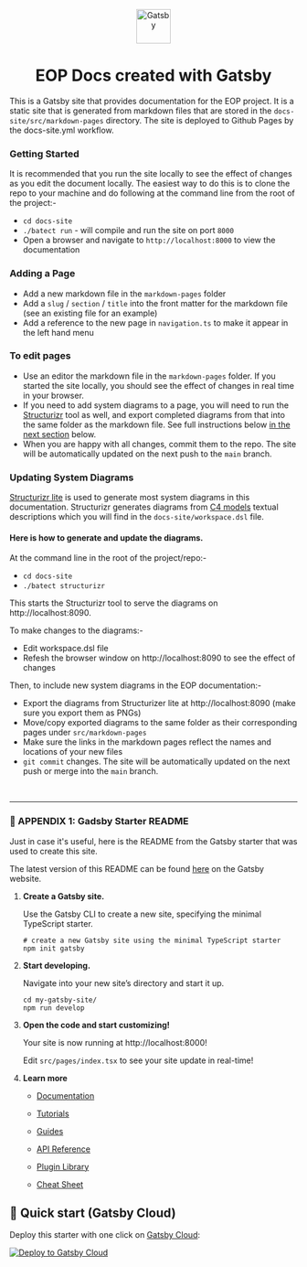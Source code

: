 <p align="center">
  <a href="https://www.gatsbyjs.com/?utm_source=starter&utm_medium=readme&utm_campaign=minimal-starter-ts">
    <img alt="Gatsby" src="https://www.gatsbyjs.com/Gatsby-Monogram.svg" width="60" />
  </a>
</p>
<h1 align="center">
  EOP Docs created with Gatsby
</h1>

This is a Gatsby site that provides documentation for the EOP project.  It is a static site that is generated from markdown files that are stored in the `docs-site/src/markdown-pages` directory.  The site is deployed to Github Pages by the docs-site.yml workflow.

### Getting Started

It is recommended that you run the site locally to see the effect of changes as you edit the document locally.  The easiest way to do this is to clone the repo to your machine and do following at the command line from the root of the project:-
- `cd docs-site`
- `./batect run` - will compile and run the site on port `8000`
- Open a browser and navigate to `http://localhost:8000` to view the documentation

### Adding a Page

- Add a new markdown file in the `markdown-pages` folder
- Add a `slug` / `section` / `title` into the front matter for the markdown file
  (see an existing file for an example)
- Add a reference to the new page in `navigation.ts` to make it appear in the
  left hand menu

### To edit pages
- Use an editor the markdown file in the `markdown-pages` folder.  If you started the site locally, you should see the effect of changes in real time in your browser.
- If you need to add system diagrams to a page, you will need to run the [Structurizr](https://structurizr.com/) tool as well, and export completed diagrams from that into the same folder as the markdown file. See full instructions below [in the next section](#Updating-System-Diagrams) below.
- When you are happy with all changes, commit them to the repo.  The site will be automatically updated on the next push to the `main` branch.

### Updating System Diagrams

[Structurizr lite](https://docs.structurizr.com/lite) is used to generate most system diagrams in this documentation.  Structurizr generates diagrams from [C4 models](https://c4model.com/) textual descriptions which you will find in the `docs-site/workspace.dsl` file.

#### Here is how to generate and update the diagrams.

At the command line in the root of the project/repo:-
* `cd docs-site`
* `./batect structurizr`

This starts the Structurizr tool to serve the diagrams on http://localhost:8090.

To make changes to the diagrams:-
* Edit workspace.dsl file
* Refesh the browser window on http://localhost:8090 to see the effect of changes

Then, to include new system diagrams in the EOP documentation:-
* Export the diagrams from Structurizer lite at http://localhost:8090 (make sure you export them as PNGs)
* Move/copy exported diagrams to the same folder as their corresponding pages under `src/markdown-pages`
* Make sure the links in the markdown pages reflect the names and locations of your new files
* `git commit` changes. The site will be automatically updated on the next push or merge into the `main` branch.

<br/>
<hr/>

### 🚀 APPENDIX 1: Gadsby Starter README

Just in case it's useful, here is the README from the Gatsby starter that was used to create this site.

The latest version of this README can be found [here](https://www.gatsbyjs.com/docs/) on the Gatsby website.

1.  **Create a Gatsby site.**

    Use the Gatsby CLI to create a new site, specifying the minimal TypeScript
    starter.

    ```shell
    # create a new Gatsby site using the minimal TypeScript starter
    npm init gatsby
    ```

2.  **Start developing.**

    Navigate into your new site’s directory and start it up.

    ```shell
    cd my-gatsby-site/
    npm run develop
    ```

3.  **Open the code and start customizing!**

    Your site is now running at http://localhost:8000!

    Edit `src/pages/index.tsx` to see your site update in real-time!

4.  **Learn more**

    - [Documentation](https://www.gatsbyjs.com/docs/?utm_source=starter&utm_medium=readme&utm_campaign=minimal-starter-ts)

    - [Tutorials](https://www.gatsbyjs.com/tutorial/?utm_source=starter&utm_medium=readme&utm_campaign=minimal-starter-ts)

    - [Guides](https://www.gatsbyjs.com/tutorial/?utm_source=starter&utm_medium=readme&utm_campaign=minimal-starter-ts)

    - [API Reference](https://www.gatsbyjs.com/docs/api-reference/?utm_source=starter&utm_medium=readme&utm_campaign=minimal-starter-ts)

    - [Plugin Library](https://www.gatsbyjs.com/plugins?utm_source=starter&utm_medium=readme&utm_campaign=minimal-starter-ts)

    - [Cheat Sheet](https://www.gatsbyjs.com/docs/cheat-sheet/?utm_source=starter&utm_medium=readme&utm_campaign=minimal-starter-ts)

## 🚀 Quick start (Gatsby Cloud)

Deploy this starter with one click on
[Gatsby Cloud](https://www.gatsbyjs.com/cloud/):

[<img src="https://www.gatsbyjs.com/deploynow.svg" alt="Deploy to Gatsby Cloud">](https://www.gatsbyjs.com/dashboard/deploynow?url=https://github.com/gatsbyjs/gatsby-starter-minimal-ts)
